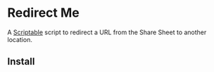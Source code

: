# Redirect Me

A [Scriptable](https://scriptable.app) script to redirect a URL from the Share Sheet to another location.

## Install

